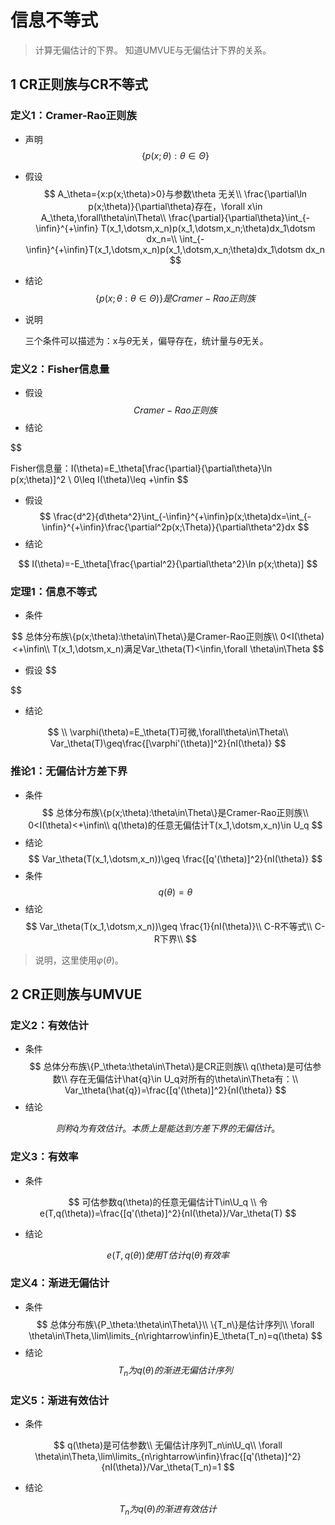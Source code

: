 # 信息不等式

> 计算无偏估计的下界。
> 知道UMVUE与无偏估计下界的关系。

## 1 CR正则族与CR不等式

### 定义1：Cramer-Rao正则族

* 声明
$$
\{p(x;\theta):\theta\in\Theta\}
$$

* 假设
$$
A_\theta={x:p(x;\theta)>0}与参数\theta 无关\\
\frac{\partial\ln p(x;\theta)}{\partial\theta}存在，\forall x\in A_\theta,\forall\theta\in\Theta\\
\frac{\partial}{\partial\theta}\int_{-\infin}^{+\infin} T(x_1,\dotsm,x_n)p(x_1,\dotsm,x_n;\theta)dx_1\dotsm dx_n=\\ \int_{-\infin}^{+\infin}T(x_1,\dotsm,x_n)p(x_1,\dotsm,x_n;\theta)dx_1\dotsm dx_n
$$
* 结论
$$
\{p(x;\theta:\theta\in\Theta)\}是Cramer-Rao正则族
$$
* 说明

    三个条件可以描述为：x与$\theta$无关，偏导存在，统计量与$\theta$无关。

### 定义2：Fisher信息量
* 假设
$$
Cramer-Rao正则族
$$
* 结论

$$

Fisher信息量：I(\theta)=E_\theta[\frac{\partial}{\partial\theta}\ln p(x;\theta)]^2 \\
0\leq I(\theta)\leq +\infin
$$

* 假设
$$
\frac{d^2}{d\theta^2}\int_{-\infin}^{+\infin}p(x;\theta)dx=\int_{-\infin}^{+\infin}\frac{\partial^2p(x;\Theta)}{\partial\theta^2}dx
$$
* 结论

$$
I(\theta)=-E_\theta[\frac{\partial^2}{\partial\theta^2}\ln p(x;\theta)]
$$


### 定理1：信息不等式

* 条件

$$
总体分布族\{p(x;\theta):\theta\in\Theta\}是Cramer-Rao正则族\\
0<I(\theta)<+\infin\\
T(x_1,\dotsm,x_n)满足Var_\theta(T)<\infin,\forall \theta\in\Theta 
$$
* 假设
$$

$$

* 结论

$$
\\
\varphi(\theta)=E_\theta(T)可微,\forall\theta\in\Theta\\
Var_\theta(T)\geq\frac{[\varphi'(\theta)]^2}{nI(\theta)}
$$

### 推论1：无偏估计方差下界
* 条件
$$
总体分布族\{p(x;\theta):\theta\in\Theta\}是Cramer-Rao正则族\\
0<I(\theta)<+\infin\\
q(\theta)的任意无偏估计T(x_1,\dotsm,x_n)\in U_q
$$
* 结论
$$
Var_\theta(T(x_1,\dotsm,x_n))\geq \frac{[q'(\theta)]^2}{nI(\theta)}
$$
* 条件
$$
q(\theta)=\theta
$$
* 结论
$$
Var_\theta(T(x_1,\dotsm,x_n))\geq \frac{1}{nI(\theta)}\\
C-R不等式\\
C-R下界\\
$$
> 说明，这里使用$\varphi(\theta)$。


## 2 CR正则族与UMVUE

### 定义2：有效估计
* 条件
$$
总体分布族\{P_\theta:\theta\in\Theta\}是CR正则族\\
q(\theta)是可估参数\\
存在无偏估计\hat{q}\in U_q对所有的\theta\in\Theta有：\\
Var_\theta(\hat{q})=\frac{[q'(\theta)]^2}{nI(\theta)}
$$
* 结论

$$
则称\hat{q}为有效估计。本质上是能达到方差下界的无偏估计。
$$

### 定义3：有效率
* 条件

$$
可估参数q(\theta)的任意无偏估计T\in\U_q \\
令e(T,q(\theta))=\frac{[q'(\theta)]^2}{nI(\theta)}/Var_\theta(T)
$$
* 结论

$$
e(T,q(\theta))使用T估计q(\theta)有效率
$$

### 定义4：渐进无偏估计

* 条件
$$
总体分布族\{P_\theta:\theta\in\Theta\}\\
\{T_n\}是估计序列\\
\forall \theta\in\Theta,\lim\limits_{n\rightarrow\infin}E_\theta(T_n)=q(\theta)
$$
* 结论
$$
T_n为q(\theta)的渐进无偏估计序列
$$

### 定义5：渐进有效估计
* 条件

$$
q(\theta)是可估参数\\
无偏估计序列T_n\in\U_q\\
\forall \theta\in\Theta,\lim\limits_{n\rightarrow\infin}\frac{[q'(\theta)]^2}{nI(\theta)}/Var_\theta(T_n)=1
$$
* 结论

$$
T_n为q(\theta)的渐进有效估计
$$